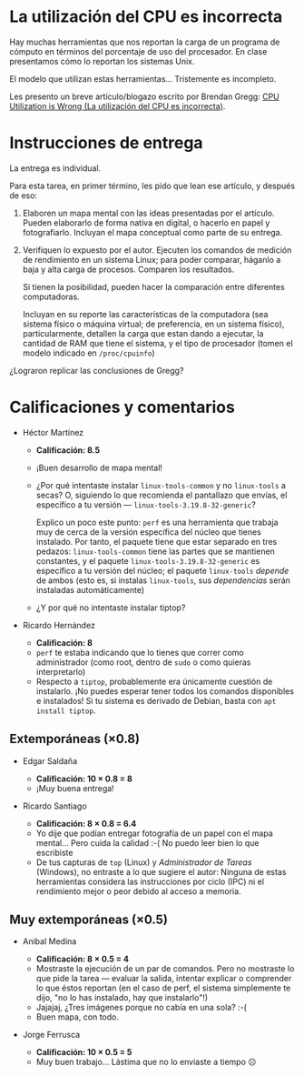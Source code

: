 # La utilización del CPU es incorrecta

Hay muchas herramientas que nos reportan la carga de un programa de
cómputo en términos del porcentaje de uso del procesador. En clase
presentamos cómo lo reportan los sistemas Unix.

El modelo que utilizan estas herramientas... Tristemente es
incompleto.

Les presento un breve artículo/blogazo escrito por Brendan Gregg:
[CPU Utilization is Wrong (La utilización del CPU es incorrecta)](http://www.brendangregg.com/blog/2017-05-09/cpu-utilization-is-wrong.html).

# Instrucciones de entrega

La entrega es individual.

Para esta tarea, en primer término, les pido que lean ese artículo, y
después de eso:

1. Elaboren un mapa mental con las ideas presentadas por el
   artículo. Pueden elaborarlo de forma nativa en digital, o hacerlo
   en papel y fotografiarlo. Incluyan el mapa conceptual como parte de
   su entrega.

2. Verifiquen lo expuesto por el autor. Ejecuten los comandos de
   medición de rendimiento en un sistema Linux; para poder comparar,
   háganlo a baja y alta carga de procesos. Comparen los resultados.

   Si tienen la posibilidad, pueden hacer la comparación entre
   diferentes computadoras.

   Incluyan en su reporte las características de la computadora (sea
   sistema físico o máquina virtual; de preferencia, en un sistema
   físico), particularmente, detallen la carga que estan dando a
   ejecutar, la cantidad de RAM que tiene el sistema, y el tipo de
   procesador (tomen el modelo indicado en `/proc/cpuinfo`)

¿Lograron replicar las conclusiones de Gregg?

# Calificaciones y comentarios

- Héctor Martínez
  - **Calificación: 8.5**
  - ¡Buen desarrollo de mapa mental!
  - ¿Por qué intentaste instalar `linux-tools-common` y no
    `linux-tools` a secas? O, siguiendo lo que recomienda el
    pantallazo que envías, el específico a tu versión —
    `linux-tools-3.19.8-32-generic`?
	
	Explico un poco este punto: `perf` es una herramienta que trabaja
    muy de cerca de la versión específica del núcleo que tienes
    instalado. Por tanto, el paquete tiene que estar separado en tres
    pedazos: `linux-tools-common` tiene las partes que se mantienen
    constantes, y el paquete `linux-tools-3.19.8-32-generic` es
    específico a tu versión del núcleo; el paquete `linux-tools`
    *depende* de ambos (esto es, si instalas `linux-tools`, sus
    *dependencias* serán instaladas automáticamente)
  - ¿Y por qué no intentaste instalar tiptop?

- Ricardo Hernández
  - **Calificación: 8**
  - `perf` te estaba indicando que lo tienes que correr como
    administrador (como root, dentro de `sudo` o como quieras
    interpretarlo)
  - Respecto a `tiptop`, probablemente era únicamente cuestión de
    instalarlo. ¡No puedes esperar tener todos los comandos
    disponibles e instalados! Si tu sistema es derivado de Debian,
    basta con `apt install tiptop`.

## Extemporáneas (×0.8)

- Edgar Saldaña
  - **Calificación: 10 × 0.8 = 8**
  - ¡Muy buena entrega!

- Ricardo Santiago
  - **Calificación: 8 × 0.8 = 6.4**
  - Yo dije que podían entregar fotografía de un papel con el mapa
    mental... Pero cuida la calidad :-( No puedo leer bien lo que
    escribiste
  - De tus capturas de `top` (Linux) y *Administrador de Tareas*
    (Windows), no entraste a lo que sugiere el autor: Ninguna de estas
    herramientas considera las instrucciones por ciclo (IPC) ni el
    rendimiento mejor o peor debido al acceso a memoria.

## Muy extemporáneas (×0.5)
- Anibal Medina
  - **Calificación: 8 × 0.5 = 4**
  - Mostraste la ejecución de un par de comandos. Pero no mostraste lo
    que pide la tarea — evaluar la salida, intentar explicar o
    comprender lo que éstos reportan (en el caso de perf, el sistema
    simplemente te dijo, "no lo has instalado, hay que instalarlo"!)
  - Jajajaj, ¿Tres imágenes porque no cabía en una sola? :-(
  - Buen mapa, con todo.

- Jorge Ferrusca
  - **Calificación: 10 × 0.5 = 5**
  - Muy buen trabajo... Lástima que no lo enviaste a tiempo ☹
